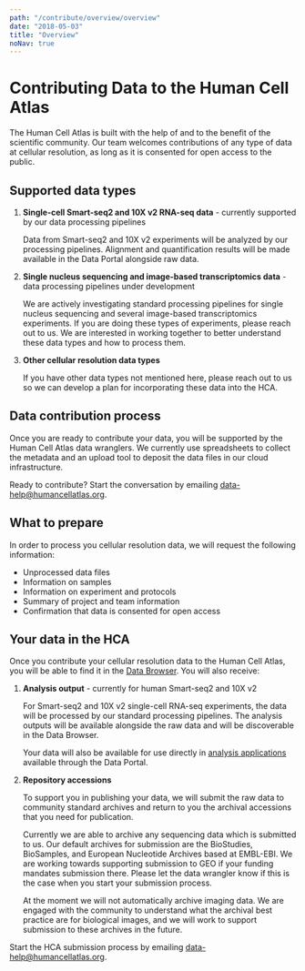 ```yaml
---
path: "/contribute/overview/overview"
date: "2018-05-03"
title: "Overview"
noNav: true
---
```


# Contributing Data to the Human Cell Atlas

The Human Cell Atlas is built with the help of and to the benefit of the scientific community. Our team welcomes contributions of any type of data at cellular resolution, as long as it is consented for open access to the public.

## Supported data types

1. **Single-cell Smart-seq2 and 10X v2 RNA-seq data**  - currently supported by our data processing pipelines

    Data from Smart-seq2 and 10X v2 experiments will be analyzed by our processing pipelines. Alignment and quantification results will be made available in the Data Portal alongside raw data. 

1. **Single nucleus sequencing and image-based transcriptomics data** - data processing pipelines under development

    We are actively investigating standard processing pipelines for single nucleus sequencing and several image-based transcriptomics experiments. If you are doing these types of experiments, please reach out to us. We are interested in working together to better understand these data types and how to process them.

1. **Other cellular resolution data types**

    If you have other data types not mentioned here, please reach out to us so we can develop a plan for incorporating these data into the HCA.

## Data contribution process

Once you are ready to contribute your data, you will be supported by the Human Cell Atlas data wranglers. We currently use spreadsheets to collect the metadata and an upload tool to deposit the data files in our cloud infrastructure. 

<!--
insert icons here

    - ./contact-us.md
    - ./prepare-metadata.md
    - ./upload-data.md
    - ./see-and-share.md
-->

Ready to contribute? Start the conversation by emailing [data-help@humancellatlas.org](mailto:data-help@humancellatlas.org).

<!-- we need another icon here to show the analysis process. We also need to remove the links at the bottom, but introduce this text in more actionable way - work with Dave and Fran) -->

## What to prepare

In order to process you cellular resolution data, we will request the following information:

- Unprocessed data files
- Information on samples
- Information on experiment and protocols
- Summary of project and team information
- Confirmation that data is consented for open access

## Your data in the HCA

Once you contribute your cellular resolution data to the Human Cell Atlas, you will be able to find it in the [Data Browser](https://dev.data.humancellatlas.org/explore/projects). You will also receive:

1. **Analysis output** - currently for human Smart-seq2 and 10X v2

    For Smart-seq2 and 10X v2 single-cell RNA-seq experiments, the data will be processed by our standard processing pipelines. The analysis outputs will be available alongside the raw data and will be discoverable in the Data Browser.

    Your data will also be available for use directly in [analysis applications](https://dev.data.humancellatlas.org/analyze/methods/methods/) available through the Data Portal.

1. **Repository accessions**

    To support you in publishing your data, we will submit the raw data to community standard archives and return to you the archival accessions that you need for publication.

    Currently we are able to archive any sequencing data which is submitted to us. Our default archives for submission are the BioStudies, BioSamples, and European Nucleotide Archives based at EMBL-EBI. We are working towards supporting submission to GEO if your funding mandates submission there. Please let the data wrangler know if this is the case when you start your submission process.

    At the moment we will not automatically archive imaging data. We are engaged with the community to understand what the archival best practice are for biological images, and we will work to support submission to these archives in the future.

Start the HCA submission process by emailing [data-help@humancellatlas.org](mailto:data-help@humancellatlas.org).
